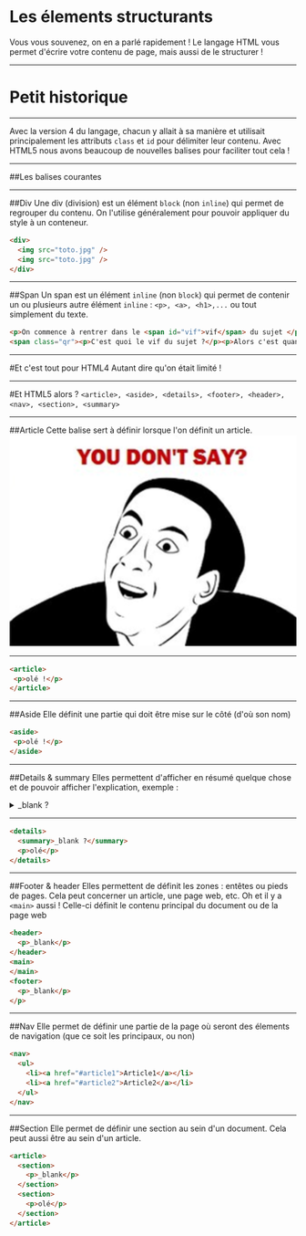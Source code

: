# Les élements structurants
Vous vous souvenez, on en a parlé rapidement ! Le langage HTML vous permet d'écrire votre contenu de page, mais aussi de le structurer !



---



# Petit historique


***


Avec la version 4 du langage, chacun y allait à sa manière et utilisait principalement les attributs `class` et `id` pour délimiter leur contenu. Avec HTML5 nous avons beaucoup de nouvelles balises pour faciliter tout cela !



---



##Les balises courantes


***


##Div
Une div (division) est un élément `block` (non `inline`) qui permet de regrouper du contenu. On l'utilise généralement pour pouvoir appliquer du style à un conteneur.
```html
<div>
  <img src="toto.jpg" />
  <img src="toto.jpg" />
</div>
```

***


##Span
Un span est un élément `inline` (non `block`) qui permet de contenir un ou plusieurs autre élément `inline` : `<p>, <a>, <h1>,...` ou tout simplement du texte.
```html
<p>On commence à rentrer dans le <span id="vif">vif</span> du sujet </p>
<span class="qr"><p>C'est quoi le vif du sujet ?</p><p>Alors c'est quand ça commence à devnir intéressant !</p></span>
```


***


#Et c'est tout pour HTML4
Autant dire qu'on était limité !



---



#Et HTML5 alors ?
`<article>, <aside>, <details>, <footer>, <header>, <nav>, <section>, <summary>`


***


##Article
Cette balise sert à définir lorsque l'on définit un article.
![yds](youdontsay.png)


***


```html
<article>
 <p>olé !</p>
</article>
```


***


##Aside
Elle définit une partie qui doit être mise sur le côté (d'où son nom)
```html
<aside>
 <p>olé !</p>
</aside>
```


***


##Details & summary
Elles permettent d'afficher en résumé quelque chose et de pouvoir afficher l'explication, exemple :

<details>
  <summary>_blank ?</summary>
  <p>olé</p>
</details>


***


```html
<details>
  <summary>_blank ?</summary>
  <p>olé</p>
</details>
```


***


##Footer & header
Elles permettent de définit les zones : entêtes ou pieds de pages. Cela peut concerner un article, une page web, etc. Oh et il y a `<main>` aussi ! Celle-ci définit le contenu principal du document ou de la page web
```html
<header>
  <p>_blank</p>
</header>
<main>
</main>
<footer>
  <p>_blank</p>
</p>
```


***


##Nav
Elle permet de définir une partie de la page où seront des élements de navigation (que ce soit les principaux, ou non)

```html
<nav>
  <ul>
    <li><a href="#article1">Article1</a></li>
    <li><a href="#article2">Article2</a></li>
  </ul>
</nav>
```


***


##Section
Elle permet de définir une section au sein d'un document. Cela peut aussi être au sein d'un article.

```html
<article>
  <section>
    <p>_blank</p>
  </section>
  <section>
    <p>olé</p>
  </section>
</article>
```
